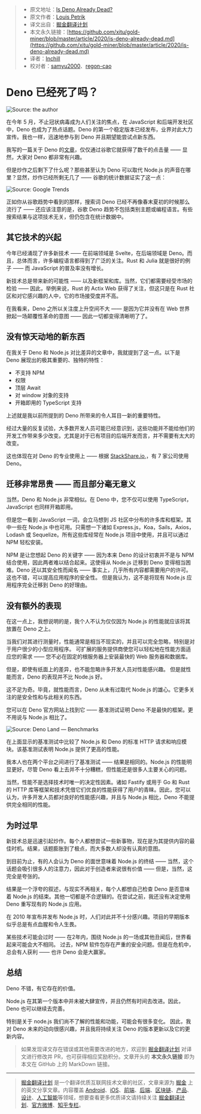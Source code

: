 > * 原文地址：[Is Deno Already Dead?](https://medium.com/javascript-in-plain-english/is-deno-already-dead-661ce807338a)
> * 原文作者：[Louis Petrik](https://medium.com/@louispetrik)
> * 译文出自：[掘金翻译计划](https://github.com/xitu/gold-miner)
> * 本文永久链接：[https://github.com/xitu/gold-miner/blob/master/article/2020/is-deno-already-dead.md](https://github.com/xitu/gold-miner/blob/master/article/2020/is-deno-already-dead.md)
> * 译者：[Inchill](https://github.com/Inchill)
> * 校对者：[samyu2000](https://github.com/samyu2000)、[regon-cao](https://github.com/regon-cao)

# Deno 已经死了吗？

![Source: the author](https://cdn-images-1.medium.com/max/2800/1*UH9zLe8rjJI9lFpj44yYDA.png)

在今年 5 月，不止冠状病毒成为人们关注的焦点，在 JavaScript 和后端开发社区中，Deno 也成为了热点话题。Deno 的第一个稳定版本已经发布，业界对此大力宣传。我也一样，迅速地参与到 Deno 并且期望能尝试点新东西。

我写的一篇关于 Deno 的[文章](https://medium.com/javascript-in-plain-english/deno-vs-node-js-here-are-the-most-important-differences-62b547443be1)，仅仅通过谷歌它就获得了数千的点击量 —— 显然，大家对 Deno 都非常有兴趣。

但是炒作之后剩下了什么呢？那些甚至认为 Deno 可以取代 Node.js 的声音在哪里？显然，炒作已经所剩无几了 —— 谷歌的统计数据证实了这一点：

![Source: [Google Trends](https://trends.google.com/trends/explore?q=deno)](https://cdn-images-1.medium.com/max/4592/1*nbOAGzuHmHB7vr00J7xOjw.png)

正如你从谷歌趋势中看到的那样，搜索词 Deno 已经不再像春末夏初的时候那么流行了 —— 还应该注意的是，谷歌 Deno 趋势不包括类别主题或编程语言。有些搜索结果与这项技术无关，但仍包含在统计数据中。

## 其它技术的兴起

今年已经涌现了许多新技术 —— 在前端领域是 Svelte，在后端领域是 Deno。而且，总体而言，许多编程语言都得到了广泛的关注。Rust 和 Julia 就是很好的例子 —— 而 JavaScript 的普及率没有增长。

新技术总是带来新的可能性 —— 以及新框架和库。当然，它们都需要经受市场的检验 —— 因此，举例来说，Rust 的 Actix Web 获得了关注，但这只是在 Rust 社区和对它感兴趣的人中，它的市场接受度并不高。

在我看来，Deno 之所以关注度上升空间不大 —— 是因为它并没有在 Web 世界掀起一场颠覆性革命的意图 —— 因此一切都变得清晰明了了。

## 没有惊天动地的新东西

在我关于 Deno 和 Node.js 对比差异的文章中，我就提到了这一点。以下是 Deno 展现出的极其重要的、独特的特性：

* 不支持 NPM
* 权限
* 顶层 Await
* 对 window 对象的支持
* 开箱即用的 TypeScript 支持

上述就是我以前所提到的 Deno 所带来的令人耳目一新的重要特性。

经过大量的反复试验，大多数开发人员可能已经意识到，这些功能并不能给他们的开发工作带来多少改变。尤其是对于已有项目的后端开发而言，并不需要有太大的改变。

这也体现在对 Deno 的专业使用上 —— 根据 [StackShare.io,](https://stackshare.io/deno)，有 7 家公司使用 Deno。

## 迁移非常昂贵 —— 而且部分毫无意义

当然，Deno 和 Node.js 非常相似。在 Deno 中，您不仅可以使用 TypeScript，JavaScript 也同样开箱即用。

但是您一看到 JavaScript 一词，会立马想到 JS 社区中分布的许多库和框架。其中一些在 Node.js 中也可用。只需想一下诸如 Express.js，Koa，Sails，Axios，Lodash 或 Sequelize。所有这些库经常在 Node.js 项目中使用，并且可以通过 NPM 轻松安装。


NPM 是让您想起 Deno 的关键字 —— 因为本来 Deno 的设计初衷并不是与 NPM 结合使用，因此两者难以结合起来。这使得从 Node.js 迁移到 Deno 变得相当困难。Deno 还以其安全性而闻名 —— 事实上，几乎所有内容都需要用户的许可。这也不错，可以提高应用程序的安全性。 但是我认为，这不是将现有 Node.js 应用程序完全迁移到 Deno 的好理由。

## 没有额外的表现

在这一点上，我想说明的是，我个人不认为仅仅因为 Node.js 的性能就应该将其放置在 Deno 之上。

当我们对其进行测量时，性能通常是相当不现实的，并且可以完全忽略，特别是对于用户很少的小型应用程序。 可扩展的服务提供商使您可以轻松地在性能方面适应您的需求 —— 您不必在固定的根服务器上安装最快的 Web 服务器和数据库。

但是，即使有纸面上的差异，也不能忽略许多开发人员对性能感兴趣。 但是就性能而言，Deno 的表现并不比 Node.js 好。

这不足为奇。毕竟，就性能而言，Deno 从未有过取代 Node.js 的雄心。它更多关注的是安全性和与此相关的东西。

您可以在 Deno 官方网站上找到它 —— 基准测试证明 Deno 不是最快的框架。更不用说与 Node.js 相比了。

![Source: [Deno Land — Benchmarks](https://deno.land/benchmarks)](https://cdn-images-1.medium.com/max/2924/1*H_5-f1ftdQirKClZzMFR1g.png)

在上面显示的基准测试中比较了 Node.js 和 Deno 的标准 HTTP 请求和响应模块。该基准测试表明 Node.js 提供了更高的性能。

我本人也在两个平台之间进行了基准测试 —— 结果是相同的。Node.js 的性能明显更好。尽管 Deno 看上去并不十分糟糕，但性能还是很多人主要关心的问题。

当然，性能不是选择技术时唯一的决定性因素。诸如 Fastify 或用于 Go 和 Rust 的 HTTP 库等框架和技术凭借它们优良的性能获得了用户的青睐。因此，您可以认为，许多开发人员都对良好的性能感兴趣，并且与 Node.js 相比，Deno 不能提供完全相同的性能。

## 为时过早

新技术总是迅速引起炒作。每个人都想尝试一些新事物，现在是为其提供内容的最佳时机。结果，话题膨胀到了极点，而大多数人却没有认真的意图。

到目前为止，有的人会认为 Deno 的面世意味着 Node.js 的终结 —— 当然，这个话题会吸引很多人的注意力，因此对于创造者来说很有价值 —— 但是，当然，这完全是夸张的。

结果是一个浮夸的叙述，与现实不再相关，每个人都想自己检查 Deno 是否意味着 Node.js 的结束。其他一切都是不合逻辑的。在尝试之前，我还没有决定使用 Deno 重写现有的 Node.js 应用。

在 2010 年宣布并发布 Node.js 时，人们对此并不十分感兴趣。项目的早期版本似乎总是有点血腥和令人生畏。

某些技术可能会过时 —— 在2年内，围绕 Node.js 的一场或其他丑闻后，世界看起来可能会大不相同。 过去，NPM 软件包存在严重的安全问题。但是在危机中，总会有人获利 —— 也许 Deno 会是大赢家。

## 总结

Deno 不错，有它存在的价值。

Node.js 在其第一个版本中并未被大肆宣传，并且仍然有时间去改进。因此，Deno 也可以继续去完善。

特别是关于 node.js 我们尚不了解的性能和功能，可能会有很多变化。 因此，我对 Deno 未来的动向很感兴趣，并且我将持续关注 Deno 的版本更新以及它的更新内容。

> 如果发现译文存在错误或其他需要改进的地方，欢迎到 [掘金翻译计划](https://github.com/xitu/gold-miner) 对译文进行修改并 PR，也可获得相应奖励积分。文章开头的 **本文永久链接** 即为本文在 GitHub 上的 MarkDown 链接。

---

> [掘金翻译计划](https://github.com/xitu/gold-miner) 是一个翻译优质互联网技术文章的社区，文章来源为 [掘金](https://juejin.im) 上的英文分享文章。内容覆盖 [Android](https://github.com/xitu/gold-miner#android)、[iOS](https://github.com/xitu/gold-miner#ios)、[前端](https://github.com/xitu/gold-miner#前端)、[后端](https://github.com/xitu/gold-miner#后端)、[区块链](https://github.com/xitu/gold-miner#区块链)、[产品](https://github.com/xitu/gold-miner#产品)、[设计](https://github.com/xitu/gold-miner#设计)、[人工智能](https://github.com/xitu/gold-miner#人工智能)等领域，想要查看更多优质译文请持续关注 [掘金翻译计划](https://github.com/xitu/gold-miner)、[官方微博](http://weibo.com/juejinfanyi)、[知乎专栏](https://zhuanlan.zhihu.com/juejinfanyi)。

